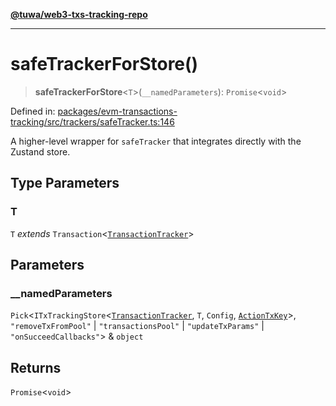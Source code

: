 [**@tuwa/web3-txs-tracking-repo**](../../../README.md)

***

# safeTrackerForStore()

> **safeTrackerForStore**\<`T`\>(`__namedParameters`): `Promise`\<`void`\>

Defined in: [packages/evm-transactions-tracking/src/trackers/safeTracker.ts:146](https://github.com/TuwaIO/web3-transactions-tracking/blob/1c531e3315ee04126f921b4f2611e5bf6a27395e/packages/evm-transactions-tracking/src/trackers/safeTracker.ts#L146)

A higher-level wrapper for `safeTracker` that integrates directly with the Zustand store.

## Type Parameters

### T

`T` *extends* `Transaction`\<[`TransactionTracker`](../enumerations/TransactionTracker.md)\>

## Parameters

### \_\_namedParameters

`Pick`\<`ITxTrackingStore`\<[`TransactionTracker`](../enumerations/TransactionTracker.md), `T`, `Config`, [`ActionTxKey`](../type-aliases/ActionTxKey.md)\>, `"removeTxFromPool"` \| `"transactionsPool"` \| `"updateTxParams"` \| `"onSucceedCallbacks"`\> & `object`

## Returns

`Promise`\<`void`\>
